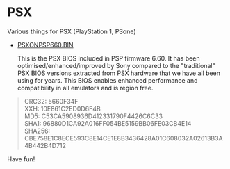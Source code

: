 # PSX
Various things for PSX (PlayStation 1, PSone)

* [PSXONPSP660.BIN](PSXONPSP660.BIN)
 
  This is the PSX BIOS included in PSP firmware 6.60. It has been optimised/enhanced/improved by Sony compared to the "traditional" PSX BIOS versions extracted from PSX hardware that we have all been using for years. This BIOS enables enhanced performance and compatibility in all emulators and is region free. 

> CRC32:	 5660F34F  
> XXH: 10E861C2ED0D6F4B  
> MD5:	 C53CA5908936D412331790F4426C6C33  
> SHA1:	 96880D1CA92A016FF054BE5159BB06FE03CB4E14  
> SHA256:	 CBE758E1C8ECE593C8E14CE1E8B3436428A01C608032A02613B3A4B442B4D712  

Have fun!
